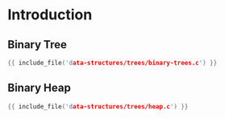 # Introduction

## Binary Tree

```c
{{ include_file('data-structures/trees/binary-trees.c') }}
```

## Binary Heap

```c
{{ include_file('data-structures/trees/heap.c') }}
```
